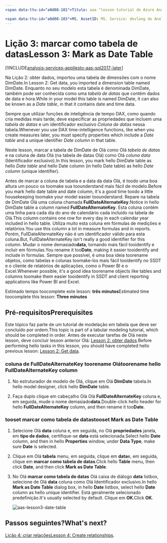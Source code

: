 ```yaml
---
<span data-ttu-id="a0d08-101">Título: aaa "lesson tutorial do Azure Analysis Services 3: Marcar como tabela de datas | Descrição da Microsoft Docs": descreve a forma como toomark uma data de tabela no projeto tutorial do Olá Azure Analysis Services.</span><span class="sxs-lookup"><span data-stu-id="a0d08-101">title: aaa"Azure Analysis Services tutorial lesson 3: Mark as Date Table | Microsoft Docs" description: Describes how toomark a date table in hello Azure Analysis Services tutorial project.</span></span> <span data-ttu-id="a0d08-102">serviços: documentationcenter do Analysis Services: ' autor: Gestor minewiskan: erikre editor: ' etiquetas: '</span><span class="sxs-lookup"><span data-stu-id="a0d08-102">services: analysis-services documentationcenter: '' author: minewiskan manager: erikre editor: '' tags: ''</span></span>

<span data-ttu-id="a0d08-103">MS. AssetID: MS. Service: devlang do Analysis Services: MS. topic de NA: get-started-article tgt_pltfrm: NA workload: na MS. Date: 06/01/2017 Author: owend</span><span class="sxs-lookup"><span data-stu-id="a0d08-103">ms.assetid: ms.service: analysis-services ms.devlang: NA ms.topic: get-started-article ms.tgt_pltfrm: NA ms.workload: na ms.date: 06/01/2017 ms.author: owend</span></span>
---
```

# <a name="lesson-3-mark-as-date-table"></a><span data-ttu-id="a0d08-104">Lição 3: marcar como tabela de datas</span><span class="sxs-lookup"><span data-stu-id="a0d08-104">Lesson 3: Mark as Date Table</span></span>

[!INCLUDE[analysis-services-appliesto-aas-sql2017-later](../../../includes/analysis-services-appliesto-aas-sql2017-later.md)]

<span data-ttu-id="a0d08-105">Na Lição 2: obter dados, importou uma tabela de dimensões com o nome DimDate.</span><span class="sxs-lookup"><span data-stu-id="a0d08-105">In Lesson 2: Get data, you imported a dimension table named DimDate.</span></span> <span data-ttu-id="a0d08-106">Enquanto no seu modelo esta tabela é denominada DimDate, também pode ser conhecida como uma *tabela de datas* que contém dados de data e hora.</span><span class="sxs-lookup"><span data-stu-id="a0d08-106">While in your model this table is named DimDate, it can also be known as a *Date table*, in that it contains date and time data.</span></span>  
  
<span data-ttu-id="a0d08-107">Sempre que utilizar funções de inteligência de tempo DAX, como quando cria medidas mais tarde, deve especificar as propriedades que incluem uma *tabela de datas* e um identificador exclusivo *Coluna de datas* nessa tabela.</span><span class="sxs-lookup"><span data-stu-id="a0d08-107">Whenever you use DAX time-intelligence functions, like when you create measures later, you must specify properties which include a *Date table* and a unique identifier *Date column* in that table.</span></span>
  
<span data-ttu-id="a0d08-108">Neste lesson, marcar a tabela de DimDate de Olá como Olá *tabela de datas* e na coluna de data Olá (na tabela de datas Olá) como Olá *coluna data* (Identificador exclusivo).</span><span class="sxs-lookup"><span data-stu-id="a0d08-108">In this lesson, you mark hello DimDate table as hello *Date table* and hello Date column (in hello Date table) as hello *Date column* (unique identifier).</span></span>  

<span data-ttu-id="a0d08-109">Antes de marcar a coluna de tabela e a data da data Olá, é toodo uma boa altura um pouco os toomake sua toounderstand mais fácil de modelo.</span><span class="sxs-lookup"><span data-stu-id="a0d08-109">Before you mark hello date table and date column, it's a good time toodo a little housekeeping toomake your model easier toounderstand.</span></span> <span data-ttu-id="a0d08-110">Repare na tabela de DimDate Olá uma coluna chamada **FullDateAlternateKey**.</span><span class="sxs-lookup"><span data-stu-id="a0d08-110">Notice in hello DimDate table a column named **FullDateAlternateKey**.</span></span> <span data-ttu-id="a0d08-111">Esta coluna contém uma linha para cada dia do ano de calendário cada incluído na tabela de Olá.</span><span class="sxs-lookup"><span data-stu-id="a0d08-111">This column contains one row for every day in each calendar year included in hello table.</span></span> <span data-ttu-id="a0d08-112">Utiliza muito esta coluna em fórmulas de medições e relatórios.</span><span class="sxs-lookup"><span data-stu-id="a0d08-112">You use this column a lot in measure formulas and in reports.</span></span> <span data-ttu-id="a0d08-113">Porém, FullDateAlternateKey não é um identificador válido para esta coluna.</span><span class="sxs-lookup"><span data-stu-id="a0d08-113">But, FullDateAlternateKey isn't really a good identifier for this column.</span></span> <span data-ttu-id="a0d08-114">Mudar o nome demasiado**data**, tornando mais fácil tooidentify e incluir em fórmulas.</span><span class="sxs-lookup"><span data-stu-id="a0d08-114">You rename it too**Date**, making it easier tooidentify and include in formulas.</span></span> <span data-ttu-id="a0d08-115">Sempre que possível, é uma boa ideia toorename objetos, como tabelas e colunas toomake-los mais fácil tooidentify no SSDT e o cliente de relatórios de aplicações, como o Power BI e o Excel.</span><span class="sxs-lookup"><span data-stu-id="a0d08-115">Whenever possible, it's a good idea toorename objects like tables and columns toomake them easier tooidentify in SSDT and client reporting applications like Power BI and Excel.</span></span> 
  
<span data-ttu-id="a0d08-116">Estimado tempo toocomplete este lesson: **três minutos**</span><span class="sxs-lookup"><span data-stu-id="a0d08-116">Estimated time toocomplete this lesson: **Three minutes**</span></span>  
  
## <a name="prerequisites"></a><span data-ttu-id="a0d08-117">Pré-requisitos</span><span class="sxs-lookup"><span data-stu-id="a0d08-117">Prerequisites</span></span>  
<span data-ttu-id="a0d08-118">Este tópico faz parte de um tutorial de modelação em tabela que deve ser concluído por ordem.</span><span class="sxs-lookup"><span data-stu-id="a0d08-118">This topic is part of a tabular modeling tutorial, which should be completed in order.</span></span> <span data-ttu-id="a0d08-119">Antes de executar tarefas de Olá neste lesson, deve concluir lesson anterior Olá: [Lesson 2: obter dados](../tutorials/aas-lesson-2-get-data.md).</span><span class="sxs-lookup"><span data-stu-id="a0d08-119">Before performing hello tasks in this lesson, you should have completed hello previous lesson: [Lesson 2: Get data](../tutorials/aas-lesson-2-get-data.md).</span></span> 

### <a name="toorename-hello-fulldatealternatekey-column"></a><span data-ttu-id="a0d08-120">coluna de FullDateAlternateKey toorename Olá</span><span class="sxs-lookup"><span data-stu-id="a0d08-120">toorename hello FullDateAlternateKey column</span></span>

1.  <span data-ttu-id="a0d08-121">No estruturador de modelo de Olá, clique em Olá **DimDate** tabela.</span><span class="sxs-lookup"><span data-stu-id="a0d08-121">In hello model designer, click hello **DimDate** table.</span></span>

2.  <span data-ttu-id="a0d08-122">Faça duplo clique em cabeçalho Olá Olá **FullDateAlternateKey** coluna e, em seguida, mude o nome demasiado**data**.</span><span class="sxs-lookup"><span data-stu-id="a0d08-122">Double-click hello header for hello **FullDateAlternateKey** column, and then rename it too**Date**.</span></span>

  
### <a name="tooset-mark-as-date-table"></a><span data-ttu-id="a0d08-123">tooset marcar como tabela de datas</span><span class="sxs-lookup"><span data-stu-id="a0d08-123">tooset Mark as Date Table</span></span>  
  
1.  <span data-ttu-id="a0d08-124">Selecione Olá **data** coluna e, em seguida, no Olá **propriedades** janela, em **tipo de dados**, certifique-se **data** está selecionada.</span><span class="sxs-lookup"><span data-stu-id="a0d08-124">Select hello **Date** column, and then in hello **Properties** window, under **Data Type**, make sure  **Date** is selected.</span></span>  
  
2.  <span data-ttu-id="a0d08-125">Clique em Olá **tabela** menu, em seguida, clique em **data**e, em seguida, clique em **marcar como tabela de datas**.</span><span class="sxs-lookup"><span data-stu-id="a0d08-125">Click hello **Table** menu, then click **Date**, and then click **Mark as Date Table**.</span></span>  
  
3.  <span data-ttu-id="a0d08-126">No Olá **marcar como tabela de datas** Olá caixa de diálogo **data** listbox, selecione de Olá **data** coluna como Olá Identificador exclusivo.</span><span class="sxs-lookup"><span data-stu-id="a0d08-126">In hello **Mark as Date Table** dialog box, in hello **Date** listbox, select hello **Date** column as hello unique identifier.</span></span> <span data-ttu-id="a0d08-127">Está geralmente selecionado predefinição.</span><span class="sxs-lookup"><span data-stu-id="a0d08-127">It's usually selected by default.</span></span> <span data-ttu-id="a0d08-128">Clique em **OK**.</span><span class="sxs-lookup"><span data-stu-id="a0d08-128">Click **OK**.</span></span> 

    ![aas-lesson3-date-table](../tutorials/media/aas-lesson3-date-table.png)
  

## <a name="whats-next"></a><span data-ttu-id="a0d08-130">Passos seguintes?</span><span class="sxs-lookup"><span data-stu-id="a0d08-130">What's next?</span></span>
<span data-ttu-id="a0d08-131">[Lição 4: criar relações](../tutorials/aas-lesson-4-create-relationships.md)</span><span class="sxs-lookup"><span data-stu-id="a0d08-131">[Lesson 4: Create relationships](../tutorials/aas-lesson-4-create-relationships.md).</span></span>
  
